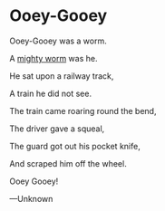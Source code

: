 # Ooey-Gooey

Ooey-Gooey was a worm.

A [mighty worm](http://3.bp.blogspot.com/-dhmpZHIi9FQ/Vc5_ZVFcPZI/AAAAAAAATL0/w_2neSsEvoE/s1600/DannyDarkling.jpg) was he.

He sat upon a railway track,

A train he did not see.

The train came roaring round the bend,

The driver gave a squeal,

The guard got out his pocket knife, 

And scraped him off the wheel.

Ooey Gooey!


—Unknown
